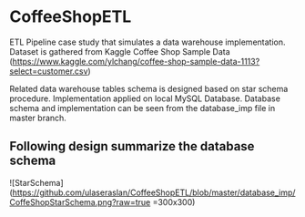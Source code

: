 # CoffeeShopETL

ETL Pipeline case study that simulates a data warehouse implementation. Dataset is gathered from Kaggle Coffee Shop Sample Data (https://www.kaggle.com/ylchang/coffee-shop-sample-data-1113?select=customer.csv)


Related data warehouse tables schema is designed based on star schema procedure. Implementation applied on local MySQL Database.
Database schema and implementation can be seen from the database_imp file in master branch.

## Following design summarize the database schema
![StarSchema](https://github.com/ulaseraslan/CoffeeShopETL/blob/master/database_imp/CoffeShopStarSchema.png?raw=true =300x300)


